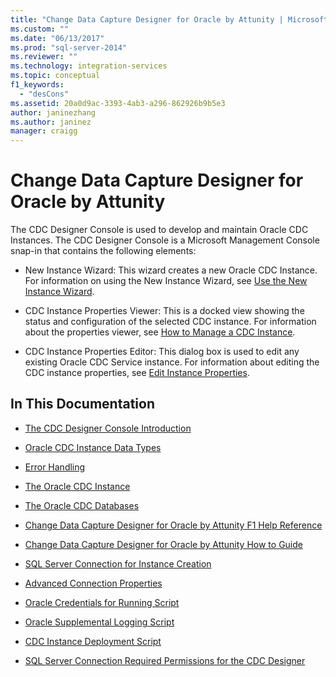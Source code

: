 ```yaml
---
title: "Change Data Capture Designer for Oracle by Attunity | Microsoft Docs"
ms.custom: ""
ms.date: "06/13/2017"
ms.prod: "sql-server-2014"
ms.reviewer: ""
ms.technology: integration-services
ms.topic: conceptual
f1_keywords: 
  - "desCons"
ms.assetid: 20a0d9ac-3393-4ab3-a296-862926b9b5e3
author: janinezhang
ms.author: janinez
manager: craigg
---
```

# Change Data Capture Designer for Oracle by Attunity
  The CDC Designer Console is used to develop and maintain Oracle CDC Instances. The CDC Designer Console is a Microsoft Management Console snap-in that contains the following elements:  
  
-   New Instance Wizard: This wizard creates a new Oracle CDC Instance. For information on using the New Instance Wizard, see [Use the New Instance Wizard](use-the-new-instance-wizard.md).  
  
-   CDC Instance Properties Viewer: This is a docked view showing the status and configuration of the selected CDC instance. For information about the properties viewer, see [How to Manage a CDC Instance](manage-a-cdc-instance.md).  
  
-   CDC Instance Properties Editor: This dialog box is used to edit any existing Oracle CDC Service instance. For information about editing the CDC instance properties, see [Edit Instance Properties](edit-instance-properties.md).  
  
## In This Documentation  
  
-   [The CDC Designer Console Introduction](the-cdc-designer-console-introduction.md)  
  
-   [Oracle CDC Instance Data Types](oracle-cdc-instance-data-types.md)  
  
-   [Error Handling](error-handling.md)  
  
-   [The Oracle CDC Instance](the-oracle-cdc-instance.md)  
  
-   [The Oracle CDC Databases](the-oracle-cdc-databases.md)  
  
-   [Change Data Capture Designer for Oracle by Attunity F1 Help Reference](change-data-capture-designer-for-oracle-by-attunity-f1-help-reference.md)  
  
-   [Change Data Capture Designer for Oracle by Attunity How to Guide](change-data-capture-designer-for-oracle-by-attunity-how-to-guide.md)  
  
-   [SQL Server Connection for Instance Creation](sql-server-connection-for-instance-creation.md)  
  
-   [Advanced Connection Properties](advanced-connection-properties.md)  
  
-   [Oracle Credentials for Running Script](oracle-credentials-for-running-script.md)  
  
-   [Oracle Supplemental Logging Script](oracle-supplemental-logging-script.md)  
  
-   [CDC Instance Deployment Script](cdc-instance-deployment-script.md)  
  
-   [SQL Server Connection Required Permissions for the CDC Designer](sql-server-connection-required-permissions-for-the-cdc-designer.md)  
  
  
